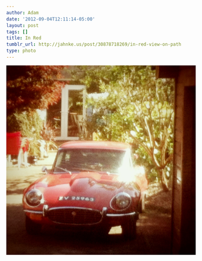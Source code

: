 ```yaml
---
author: Adam
date: '2012-09-04T12:11:14-05:00'
layout: post
tags: []
title: In Red
tumblr_url: http://jahnke.us/post/30878718269/in-red-view-on-path
type: photo
---
```


![](/media/tumblr_m9u7urmEXl1qga9s2o1_1280.jpg)
